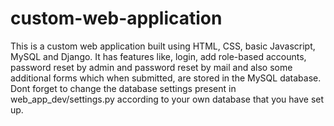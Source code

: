 # custom-web-application
This is a custom web application built using HTML, CSS, basic Javascript, MySQL and Django. It has features like, login, add role-based accounts, password reset by admin and password reset by mail and also some additional forms which when submitted, are stored in the MySQL database.
Dont forget to change the database settings present in web_app_dev/settings.py according to your own database that you have set up.

